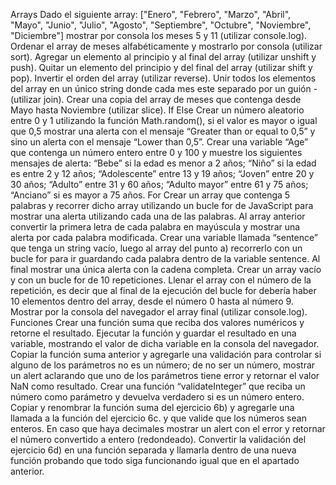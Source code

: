 Arrays
Dado el siguiente array: ["Enero", "Febrero", "Marzo", "Abril", "Mayo", "Junio", "Julio", "Agosto", "Septiembre", "Octubre", "Noviembre", "Diciembre"] mostrar por consola los meses 5 y 11 (utilizar console.log).
Ordenar el array de meses alfabéticamente y mostrarlo por consola (utilizar sort).
Agregar un elemento al principio y al final del array (utilizar unshift y push).
Quitar un elemento del principio y del final del array (utilizar shift y pop).
Invertir el orden del array (utilizar reverse).
Unir todos los elementos del array en un único string donde cada mes este separado por un guión - (utilizar join).
Crear una copia del array de meses que contenga desde Mayo hasta Noviembre (utilizar slice).
If Else
Crear un número aleatorio entre 0 y 1 utilizando la función Math.random(), si el valor es mayor o igual que 0,5 mostrar una alerta con el mensaje “Greater than or equal to 0,5” y sino un alerta con el mensaje “Lower than 0,5”.
Crear una variable “Age” que contenga un número entero entre 0 y 100 y muestre los siguientes mensajes de alerta:
“Bebe” si la edad es menor a 2 años;
“Niño” si la edad es entre 2 y 12 años;
“Adolescente” entre 13 y 19 años;
“Joven” entre 20 y 30 años;
“Adulto” entre 31 y 60 años;
“Adulto mayor” entre 61 y 75 años;
“Anciano” si es mayor a 75 años.
For
Crear un array que contenga 5 palabras y recorrer dicho array utilizando un bucle for de JavaScript para mostrar una alerta utilizando cada una de las palabras.
Al array anterior convertir la primera letra de cada palabra en mayúscula y mostrar una alerta por cada palabra modificada.
Crear una variable llamada “sentence” que tenga un string vacío, luego al array del punto a) recorrerlo con un bucle for para ir guardando cada palabra dentro de la variable sentence. Al final mostrar una única alerta con la cadena completa.
Crear un array vacío y con un bucle for de 10 repeticiones. Llenar el array con el número de la repetición, es decir que al final de la ejecución del bucle for debería haber 10 elementos dentro del array, desde el número 0 hasta al número 9. Mostrar por la consola del navegador el array final (utilizar console.log).
Funciones
Crear una función suma que reciba dos valores numéricos y retorne el resultado. Ejecutar la función y guardar el resultado en una variable, mostrando el valor de dicha variable en la consola del navegador.
Copiar la función suma anterior y agregarle una validación para controlar si alguno de los parámetros no es un número; de no ser un número, mostrar un alert aclarando que uno de los parámetros tiene error y retornar el valor NaN como resultado.
Crear una función “validateInteger” que reciba un número como parámetro y devuelva verdadero si es un número entero.
Copiar y renombrar la función suma del ejercicio 6b) y agregarle una llamada a la función del ejercicio 6c. y que valide que los números sean enteros. En caso que haya decimales mostrar un alert con el error y retornar el número convertido a entero (redondeado).
Convertir la validación del ejercicio 6d) en una función separada y llamarla dentro de una nueva función probando que todo siga funcionando igual que en el apartado anterior.
